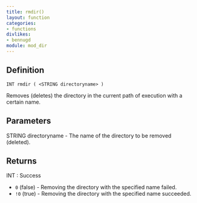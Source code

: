 ```yaml
---
title: rmdir()
layout: function
categories:
- functions
divlikes:
- bennugd
module: mod_dir
---
```


## Definition

    INT rmdir ( <STRING directoryname> )

Removes (deletes) the directory in the current path of execution with a certain name.

## Parameters

STRING directoryname  - The name of the directory to be removed (deleted).

## Returns

INT : Success

- `0` (false) - Removing the directory with the specified name failed.
- `!0` (true)  - Removing the directory with the specified name succeeded.
